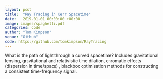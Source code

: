 ```yaml
---
layout: post
title:  "Ray Tracing in Kerr Spacetime"
date:   2019-01-01 00:00:00 +00:00
image: images/spaghetti.pdf
categories: code
author: "Tom Kimpson"
venue: "Github"
code: https://github.com/tomkimpson/RayTracing
---
```

What is the path of light through a curved spacetime? Includes gravitational lensing, gravitational and relativistic time dilation, chromatic effects (dispersion in time/space) , blackbox optimisation methods for constructing a consistent time-frequency signal. 
